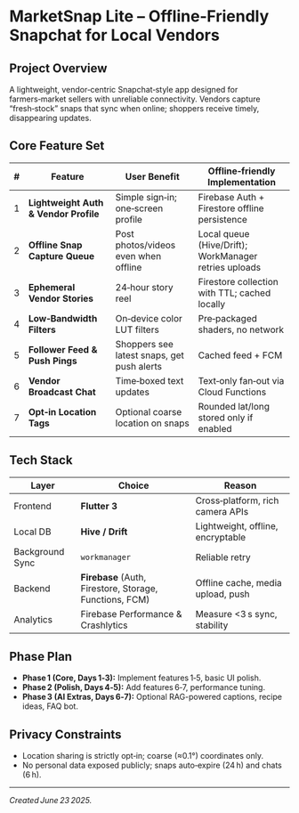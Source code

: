 
# MarketSnap Lite – Offline‑Friendly Snapchat for Local Vendors

## Project Overview
A lightweight, vendor‑centric Snapchat‑style app designed for farmers‑market sellers with unreliable connectivity. Vendors capture “fresh‑stock” snaps that sync when online; shoppers receive timely, disappearing updates.

## Core Feature Set

| # | Feature | User Benefit | Offline‑friendly Implementation |
|---|---------|--------------|---------------------------------|
| 1 | **Lightweight Auth & Vendor Profile** | Simple sign‑in; one‑screen profile | Firebase Auth + Firestore offline persistence |
| 2 | **Offline Snap Capture Queue** | Post photos/videos even when offline | Local queue (Hive/Drift); WorkManager retries uploads |
| 3 | **Ephemeral Vendor Stories** | 24‑hour story reel | Firestore collection with TTL; cached locally |
| 4 | **Low‑Bandwidth Filters** | On‑device color LUT filters | Pre‑packaged shaders, no network |
| 5 | **Follower Feed & Push Pings** | Shoppers see latest snaps, get push alerts | Cached feed + FCM |
| 6 | **Vendor Broadcast Chat** | Time‑boxed text updates | Text‑only fan‑out via Cloud Functions |
| 7 | **Opt‑in Location Tags** | Optional coarse location on snaps | Rounded lat/long stored only if enabled |

## Tech Stack

| Layer | Choice | Reason |
|-------|--------|--------|
| Frontend | **Flutter 3** | Cross‑platform, rich camera APIs |
| Local DB | **Hive / Drift** | Lightweight, offline, encryptable |
| Background Sync | `workmanager` | Reliable retry |
| Backend | **Firebase** (Auth, Firestore, Storage, Functions, FCM) | Offline cache, media upload, push |
| Analytics | Firebase Performance & Crashlytics | Measure <3 s sync, stability |

## Phase Plan

- **Phase 1 (Core, Days 1‑3):** Implement features 1‑5, basic UI polish.
- **Phase 2 (Polish, Days 4‑5):** Add features 6‑7, performance tuning.
- **Phase 3 (AI Extras, Days 6‑7):** Optional RAG-powered captions, recipe ideas, FAQ bot.

## Privacy Constraints

- Location sharing is strictly opt‑in; coarse (≈0.1°) coordinates only.
- No personal data exposed publicly; snaps auto‑expire (24 h) and chats (6 h).

---

*Created June 23 2025.*
